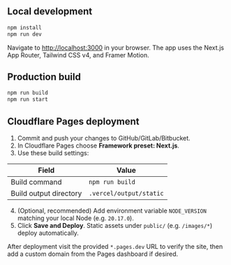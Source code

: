 ## Local development

```bash
npm install
npm run dev
```

Navigate to [http://localhost:3000](http://localhost:3000) in your browser. The app uses the Next.js App Router, Tailwind CSS v4, and Framer Motion.

## Production build

```bash
npm run build
npm run start
```

## Cloudflare Pages deployment

1. Commit and push your changes to GitHub/GitLab/Bitbucket.
2. In Cloudflare Pages choose **Framework preset: Next.js**.
3. Use these build settings:

| Field                 | Value              |
| --------------------- | ------------------ |
| Build command         | `npm run build`    |
| Build output directory| `.vercel/output/static` |

4. (Optional, recommended) Add environment variable `NODE_VERSION` matching your local Node (e.g. `20.17.0`).
5. Click **Save and Deploy**. Static assets under `public/` (e.g. `/images/*`) deploy automatically.

After deployment visit the provided `*.pages.dev` URL to verify the site, then add a custom domain from the Pages dashboard if desired.
